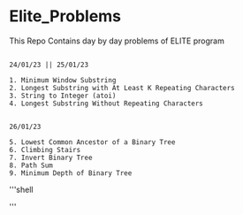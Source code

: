 # Elite_Problems
This Repo Contains day by day problems of ELITE program




```shell

24/01/23 || 25/01/23

1. Minimum Window Substring
2. Longest Substring with At Least K Repeating Characters
3. String to Integer (atoi)
4. Longest Substring Without Repeating Characters
```

```shell

26/01/23

5. Lowest Common Ancestor of a Binary Tree
6. Climbing Stairs
7. Invert Binary Tree
8. Path Sum
9. Minimum Depth of Binary Tree
```

'''shell



'''
